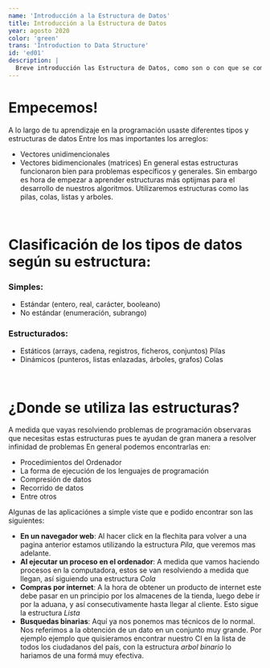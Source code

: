 ```yaml
---
name: 'Introducción a la Estructura de Datos'
title: Introducción a la Estructura de Datos
year: agosto 2020
color: 'green'
trans: 'Introduction to Data Structure'
id: 'ed01'
description: |
  Breve introducción las Estructura de Datos, como son o con que se comen
---
```


# Empecemos!
A lo largo de tu aprendizaje en la programación usaste diferentes tipos y estructuras de datos
Entre los mas importantes los arreglos:
- Vectores unidimencionales
- Vectores bidimencionales (matrices)
En general estas estructuras funcionaron bien para problemas específicos y generales. Sin embargo es hora de empezar a aprender estructuras más optijmas para el desarrollo de nuestros algoritmos.
Utilizaremos estructuras como las pilas, colas, listas y arboles.

<br>

# Clasificación de los tipos de datos según su estructura:

### Simples:

- Estándar (entero, real, carácter, booleano)
- No estándar (enumeración, subrango)

### Estructurados:

- Estáticos (arrays, cadena, registros, ficheros, conjuntos) Pilas
- Dinámicos (punteros, listas enlazadas, árboles, grafos) Colas

<br>

# ¿Donde se utiliza las estructuras?
A medida que vayas resolviendo problemas de programación observaras que necesitas estas estructuras pues te ayudan de gran manera a resolver infinidad de problemas
En general podemos encontrarlas en:
- Procedimientos del Ordenador
- La forma de ejecución de los lenguajes de programación
- Compresión de datos
- Recorrido de datos
- Entre otros

Algunas de las aplicaciónes a simple viste que e podido encontrar son las siguientes:
- **En un navegador web**: Al hacer click en la flechita para volver a una pagina anterior estamos utilizando la estructura *Pila*, que veremos mas adelante.
- **Al ejecutar un proceso en el ordenador**: A medida que vamos haciendo procesos en la computadora, estos se van resolviendo a medida que llegan, así siguiendo una estructura *Cola*
- **Compras por internet**: A la hora de obtener un producto de internet este debe pasar en un principio por los almacenes de la tienda, luego debe ir por la aduana, y así consecutivamente hasta llegar al cliente. Esto sigue la estructura *Lista*
- **Busquedas binarias**: Aquí ya nos ponemos mas técnicos de lo normal. Nos referimos a la obtención de un dato en un conjunto muy grande. Por ejemplo ejemplo que quisieramos encontrar nuestro CI en la lista de todos los ciudadanos del país, con la estructura *arbol binario* lo hariamos de una formá muy efectiva.